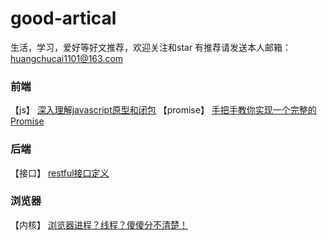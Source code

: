 # good-artical
生活，学习，爱好等好文推荐，欢迎关注和star
有推荐请发送本人邮箱： huangchucai1101@163.com

### 前端
【js】 [深入理解javascript原型和闭包](http://www.cnblogs.com/wangfupeng1988/p/3977924.html)
【promise】 [手把手教你实现一个完整的 Promise](http://www.cnblogs.com/huansky/p/6064402.html)


### 后端
【接口】 [restful接口定义](https://zhuanlan.zhihu.com/p/30396391)

### 浏览器
【内核】 [浏览器进程？线程？傻傻分不清楚！](http://imweb.io/topic/58e3bfa845e5c13468f567d5)
